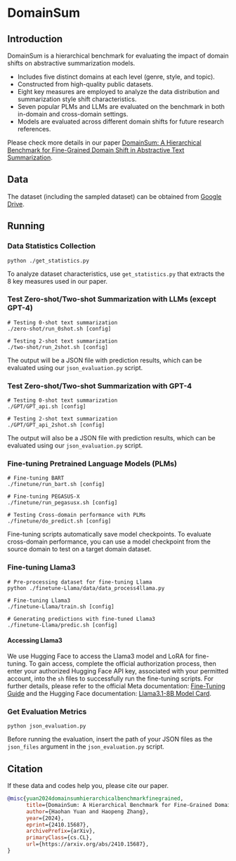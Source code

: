# DomainSum

## Introduction

DomainSum is a hierarchical benchmark for evaluating the impact of domain shifts on abstractive summarization models.
- Includes five distinct domains at each level (genre, style, and topic).
- Constructed from high-quality public datasets.
- Eight key measures are employed to analyze the data distribution and summarization style shift characteristics.
- Seven popular PLMs and LLMs are evaluated on the benchmark in both in-domain and cross-domain settings.
- Models are evaluated across different domain shifts for future research references.

Please check more details in our paper [DomainSum: A Hierarchical Benchmark for Fine-Grained Domain Shift in Abstractive Text Summarization](https://arxiv.org/abs/2410.15687).

## Data

The dataset (including the sampled dataset) can be obtained from [Google Drive](https://drive.google.com/drive/folders/1rNp8PZg9iADISCjApvP4LY9oCbR0wbi0?usp=sharing).

## Running

### Data Statistics Collection

```
python ./get_statistics.py
```

To analyze dataset characteristics, use `get_statistics.py` that extracts the 8 key measures used in our paper.


### Test Zero-shot/Two-shot Summarization with LLMs (except GPT-4)

```
# Testing 0-shot text summarization
./zero-shot/run_0shot.sh [config]

# Testing 2-shot text summarization
./two-shot/run_2shot.sh [config]
```

The output will be a JSON file with prediction results, which can be evaluated using our `json_evaluation.py` script.

### Test Zero-shot/Two-shot Summarization with GPT-4

```
# Testing 0-shot text summarization
./GPT/GPT_api.sh [config]

# Testing 2-shot text summarization
./GPT/GPT_api_2shot.sh [config]
```

The output will also be a JSON file with prediction results, which can be evaluated using our `json_evaluation.py` script.

### Fine-tuning Pretrained Language Models (PLMs)

```
# Fine-tuning BART
./finetune/run_bart.sh [config]

# Fine-tuning PEGASUS-X
./finetune/run_pegasusx.sh [config]

# Testing Cross-domain performance with PLMs
./finetune/do_predict.sh [config]
```

Fine-tuning scripts automatically save model checkpoints. To evaluate cross-domain performance, you can use a model checkpoint from the source domain to test on a target domain dataset.

### Fine-tuning Llama3

```
# Pre-processing dataset for fine-tuning Llama
python ./finetune-Llama/data/data_process4llama.py

# Fine-tuning Llama3
./finetune-Llama/train.sh [config]

# Generating predictions with fine-tuned Llama3
./finetune-Llama/predic.sh [config]
```

#### Accessing Llama3

We use Hugging Face to access the Llama3 model and LoRA for fine-tuning. To gain access, complete the official authorization process, then enter your authorized Hugging Face API key, associated with your permitted account, into the `sh` files to successfully run the fine-tuning scripts. For further details, please refer to the official Meta documentation: [Fine-Tuning Guide](https://www.llama.com/docs/how-to-guides/fine-tuning/) and the Hugging Face documentation: [Llama3.1-8B Model Card](https://huggingface.co/meta-llama/Llama-3.1-8B-Instruct).

### Get Evaluation Metrics

```
python json_evaluation.py
```

Before running the evaluation, insert the path of your JSON files as the `json_files` argument in the `json_evaluation.py` script.

## Citation

If these data and codes help you, please cite our paper.

```bib
@misc{yuan2024domainsumhierarchicalbenchmarkfinegrained,
      title={DomainSum: A Hierarchical Benchmark for Fine-Grained Domain Shift in Abstractive Text Summarization}, 
      author={Haohan Yuan and Haopeng Zhang},
      year={2024},
      eprint={2410.15687},
      archivePrefix={arXiv},
      primaryClass={cs.CL},
      url={https://arxiv.org/abs/2410.15687}, 
}
```
